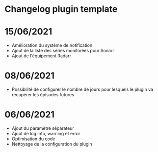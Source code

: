 # Changelog plugin template

# 15/06/2021

- Amélioration du système de notification
- Ajout de la liste des séries monitorées pour Sonarr
- Ajout de l'équipement Radarr

# 08/06/2021

- Possibilité de configurer le nombre de jours pour lesquels le plugin va récupérer les épisodes futures

# 06/06/2021

- Ajout du paramètre séparateur
- Ajout de log info, warning et error
- Optimisation du code
- Nettoyage de la configuration du plugin


